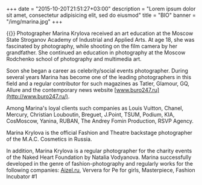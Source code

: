 +++
date = "2015-10-20T21:51:27+03:00"
description = "Lorem ipsum dolor sit amet, consectetur adipisicing elit, sed do eiusmod"
title = "BIO"
banner = "/img/marina.jpg"
+++

{{<mkimage src="/img/marina.jpg">}}
Photographer Marina Krylova received an art education at the Moscow State Stroganov Academy of Industrial and Applied Arts. At age 18, she was fascinated by photography, while shooting on the film camera by her grandfather. She continued an  education in photography at the Moscow Rodchenko school of photography and multimedia art.

Soon she began a career as celebrity/social events photographer. During several years Marina has become one of the leading photographers in this field and a regular contributor for such magazines as Tatler, Glamour, GQ, Allure and the contemporary news website [www.buro247.ru](http://www.buro247.ru/). 

Among Marina's loyal clients such companies as Louis Vuitton, Chanel, Mercury, Christian Louboutin, Breguet, J.Point, TSUM, Podium, KIA, CosMoscow, Yanina, RUBAN, The Andrey Fomin Production, RSVP Agency.

Marina Krylova is the official Fashion and Theatre backstage photographer of the  M.A.C. Cosmetics in Russia.

In addition, Marina Krylova is a regular photographer for the charity events of the Naked Heart Foundation by Natalia Vodyanova. 
Marina successfully developed in the genre of fashion-photography and regularly works for the following companies: [Aizel.ru](http://aizel.ru/), Ververa for Pe for girls, Masterpiece, Fashion Incubator #1